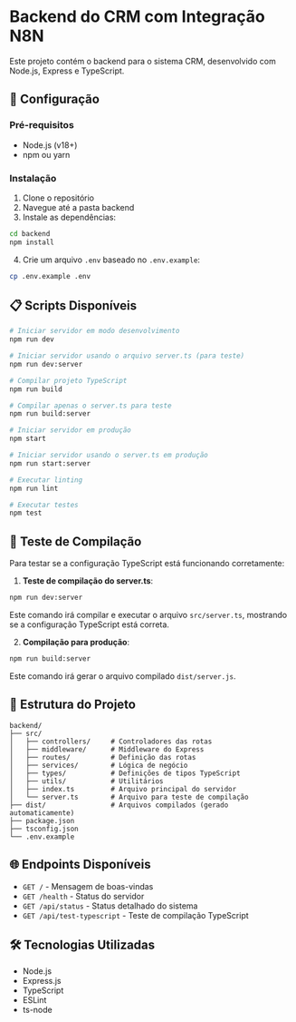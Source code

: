 # Backend do CRM com Integração N8N

Este projeto contém o backend para o sistema CRM, desenvolvido com Node.js, Express e TypeScript.

## 🚀 Configuração

### Pré-requisitos
- Node.js (v18+)
- npm ou yarn

### Instalação

1. Clone o repositório
2. Navegue até a pasta backend
3. Instale as dependências:

```bash
cd backend
npm install
```

4. Crie um arquivo `.env` baseado no `.env.example`:

```bash
cp .env.example .env
```

## 📋 Scripts Disponíveis

```bash
# Iniciar servidor em modo desenvolvimento
npm run dev

# Iniciar servidor usando o arquivo server.ts (para teste)
npm run dev:server

# Compilar projeto TypeScript
npm run build

# Compilar apenas o server.ts para teste
npm run build:server

# Iniciar servidor em produção
npm start

# Iniciar servidor usando o server.ts em produção
npm run start:server

# Executar linting
npm run lint

# Executar testes
npm test
```

## 🔧 Teste de Compilação

Para testar se a configuração TypeScript está funcionando corretamente:

1. **Teste de compilação do server.ts**:
```bash
npm run dev:server
```
Este comando irá compilar e executar o arquivo `src/server.ts`, mostrando se a configuração TypeScript está correta.

2. **Compilação para produção**:
```bash
npm run build:server
```
Este comando irá gerar o arquivo compilado `dist/server.js`.

## 📁 Estrutura do Projeto

```
backend/
├── src/
│   ├── controllers/     # Controladores das rotas
│   ├── middleware/      # Middleware do Express
│   ├── routes/          # Definição das rotas
│   ├── services/        # Lógica de negócio
│   ├── types/           # Definições de tipos TypeScript
│   ├── utils/           # Utilitários
│   ├── index.ts         # Arquivo principal do servidor
│   └── server.ts        # Arquivo para teste de compilação
├── dist/                # Arquivos compilados (gerado automaticamente)
├── package.json
├── tsconfig.json
└── .env.example
```

## 🌐 Endpoints Disponíveis

- `GET /` - Mensagem de boas-vindas
- `GET /health` - Status do servidor
- `GET /api/status` - Status detalhado do sistema
- `GET /api/test-typescript` - Teste de compilação TypeScript

## 🛠️ Tecnologias Utilizadas

- Node.js
- Express.js
- TypeScript
- ESLint
- ts-node